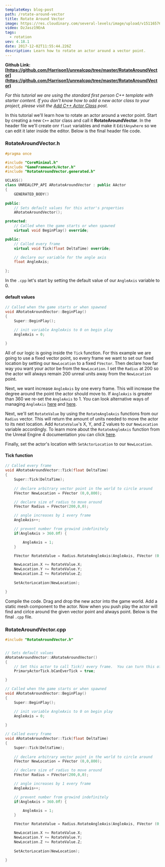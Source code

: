 ```yaml
---
templateKey: blog-post
path: /rotate-around-vector
title: Rotate Around Vector
image: https://res.cloudinary.com/several-levels/image/upload/v1511657694/rotate-around-vector_sufcb7.jpg
video: DzJasz19EnA
tags:
  - rotation
uev: 4.18.1
date: 2017-12-02T11:55:44.226Z
description: Learn how to rotate an actor around a vector point.
---
```

**Github Link: [https://github.com/Harrison1/unrealcpp/tree/master/RotateAroundVector](https://github.com/Harrison1/unrealcpp/tree/master/RotateAroundVector)**

*For this tutorial we are using the standard first person C++ template with starter content. If you don't know how to add a new actor class to your project, please visit the [Add C++ Actor Class](/add-actor-class) post.*

In this tutorial we'll learn how to rotate an actor around a vector point. Start by creating a new `C++` actor class and call it **RotateAroundVector**. In the header file we'll create onr `float` variables and make it `EditAnywhere` so we can edit it later inside the editor. Below is the final header file code.

### RotateAroundVector.h
```cpp
#pragma once

#include "CoreMinimal.h"
#include "GameFramework/Actor.h"
#include "RotateAroundVector.generated.h"

UCLASS()
class UNREALCPP_API ARotateAroundVector : public AActor
{
	GENERATED_BODY()
	
public:	
	// Sets default values for this actor's properties
	ARotateAroundVector();

protected:
	// Called when the game starts or when spawned
	virtual void BeginPlay() override;

public:	
	// Called every frame
	virtual void Tick(float DeltaTime) override;

	// declare our variable for the angle axis
	float AngleAxis;
	
};
```

In the `.cpp` let's start by setting the default value of our `AngleAxis` variable to 0.

#### default values
```cpp
// Called when the game starts or when spawned
void ARotateAroundVector::BeginPlay()
{
	Super::BeginPlay();

	// init variable AngleAxis to 0 on begin play
	AngleAxis = 0;
	
}
```

All of our logic is going inside the `Tick` function. For this example we are going to use a fixed vector point, so every frame we want to set our fixed location by setting our `NewLocation` to a fixed `FVector`. Then declare how far way you want your actor be from the `NewLocation`. I set the `Radius` at 200 so the actor will always remain 200 unreal units away from the `NewLocation` point.

Next, we want increase `AngleAxis` by one every frame. This will increase the degree around the point the actor should move to. If `AngleAxis` is greater than 360 we re-set the `AngleAxis` to 1. You can look alternative ways of managing `AngleAxis` [here](rotate-angle-axis) and [here](rotate-actor-around-player-with-rotation).

Next, we'll set `RotateValue` by using the `RotateAngleAxis` functions from our `Radius` vector. This will return the amount of units needed to move the actor to its next location. Add `RotateValue`'s X, Y, and Z values to our `NewLocation` variable accordingly. To learn more about the `RotateAngleAxis` function from the Unreal Engine 4 documentation you can click [here](https://docs.unrealengine.com/latest/INT/API/Runtime/Core/Math/FVector/RotateAngleAxis/). 

Finally, set the actor's location with `SetActorLocation` to our `NewLocation`.

#### Tick function
```cpp
// Called every frame
void ARotateAroundVector::Tick(float DeltaTime)
{
	Super::Tick(DeltaTime);
	
	// declare arbitrary vector point in the world to circle around
	FVector NewLocation = FVector (0,0,800);

	// declare size of radius to move around
	FVector Radius = FVector(200,0,0);

	// angle increases by 1 every frame
	AngleAxis++;

	// prevent number from growind indefinitely
	if(AngleAxis > 360.0f) {

		AngleAxis = 1;
	}

	FVector RotateValue = Radius.RotateAngleAxis(AngleAxis, FVector (0,0,1));

	NewLocation.X += RotateValue.X;
	NewLocation.Y += RotateValue.Y;
	NewLocation.Z += RotateValue.Z;
	
	SetActorLocation(NewLocation);

}
```

Compile the code. Drag and drop the new actor into the game world. Add a static mesh component to the actor. Now when you push play the actor will find and cirlce around the given vector point and always point. Below is the final `.cpp` file.

### RotateAroundVector.cpp
```cpp
#include "RotateAroundVector.h"


// Sets default values
ARotateAroundVector::ARotateAroundVector()
{
 	// Set this actor to call Tick() every frame.  You can turn this off to improve performance if you don't need it.
	PrimaryActorTick.bCanEverTick = true;

}

// Called when the game starts or when spawned
void ARotateAroundVector::BeginPlay()
{
	Super::BeginPlay();

	// init variable AngleAxis to 0 on begin play
	AngleAxis = 0;
	
}

// Called every frame
void ARotateAroundVector::Tick(float DeltaTime)
{
	Super::Tick(DeltaTime);
	
	// declare arbitrary vector point in the world to circle around
	FVector NewLocation = FVector (0,0,800);

	// declare size of radius to move around
	FVector Radius = FVector(200,0,0);

	// angle increases by 1 every frame
	AngleAxis++;

	// prevent number from growind indefinitely
	if(AngleAxis > 360.0f) {

		AngleAxis = 1;
	}

	FVector RotateValue = Radius.RotateAngleAxis(AngleAxis, FVector (0,0,1));

	NewLocation.X += RotateValue.X;
	NewLocation.Y += RotateValue.Y;
	NewLocation.Z += RotateValue.Z;
	
	SetActorLocation(NewLocation);

}
```